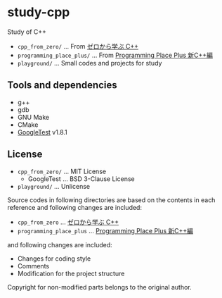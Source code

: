 # study-cpp

Study of C++

- `cpp_from_zero/` ... From [ゼロから学ぶ C++](https://rinatz.github.io/cpp-book/)
- `programming_place_plus/` ... From [Programming Place Plus 新C++編](https://programming-place.net/ppp/contents/cpp2/index.html)
- `playground/` ... Small codes and projects for study

## Tools and dependencies

- g++
- gdb
- GNU Make
- CMake
- [GoogleTest](https://github.com/google/googletest/tree/main) v1.8.1

## License

- `cpp_from_zero/` ... MIT License
    - GoogleTest ... BSD 3-Clause License
- `playground/` ... Unlicense

Source codes in following directories are based on the contents in each reference  and following changes are included:

- `cpp_from_zero` ... [ゼロから学ぶ C++](https://rinatz.github.io/cpp-book/)
- `programming_place_plus` ... [Programming Place Plus 新C++編](https://programming-place.net/ppp/contents/cpp2/index.html)

and following changes are included:

- Changes for coding style
- Comments
- Modification for the project structure

Copyright for non-modified parts belongs to the original author.
